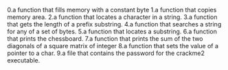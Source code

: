 0.a function that fills memory with a constant byte
1.a function that copies memory area.
2.a function that locates a character in a string.
3.a function that gets the length of a prefix substring.
4.a function that searches a string for any of a set of bytes.
5.a function that locates a substring.
6.a function that prints the chessboard.
7.a function that prints the sum of the two diagonals of a square matrix of integer
8.a function that sets the value of a pointer to a char.
9.a file that contains the password for the crackme2 executable.
